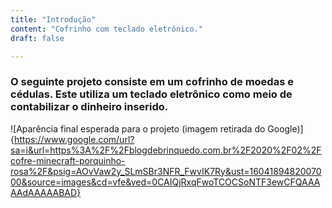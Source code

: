 ```yaml
---
title: "Introdução"
content: "Cofrinho com teclado eletrônico."
draft: false

---
```


### O seguinte projeto consiste em um cofrinho de moedas e cédulas. Este utiliza um teclado eletrônico como meio de contabilizar o dinheiro inserido.

![Aparência final esperada para o projeto (imagem retirada do Google)]{https://www.google.com/url?sa=i&url=https%3A%2F%2Fblogdebrinquedo.com.br%2F2020%2F02%2Fcofre-minecraft-porquinho-rosa%2F&psig=AOvVaw2y_SLmSBr3NFR_FwvIK7Ry&ust=1604189482007000&source=images&cd=vfe&ved=0CAIQjRxqFwoTCOCSoNTF3ewCFQAAAAAdAAAAABAD}